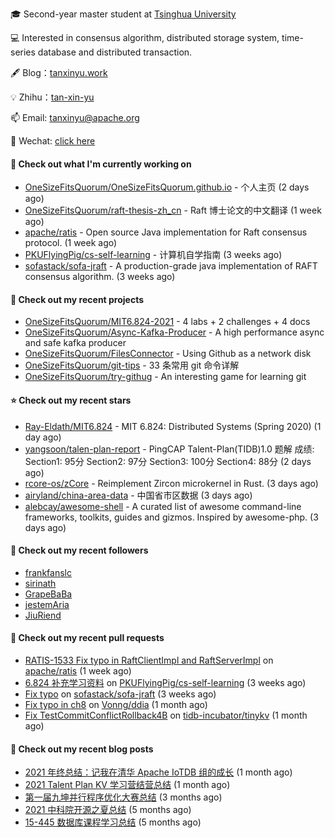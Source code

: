 🎓 Second-year master student at [Tsinghua University](https://www.tsinghua.edu.cn/)

💻 Interested in consensus algorithm, distributed storage system, time-series database and distributed transaction.

🖋 Blog：[tanxinyu.work](https://tanxinyu.work)

💡 Zhihu：[tan-xin-yu](https://www.zhihu.com/people/tan-xin-yu-22)

📫 Email: [tanxinyu@apache.org](mailto:tanxinyu@apache.org)

💬 Wechat: [click here](https://github.com/LebronAl/LebronAl/issues/1)

#### 👷 Check out what I'm currently working on

- [OneSizeFitsQuorum/OneSizeFitsQuorum.github.io](https://github.com/OneSizeFitsQuorum/OneSizeFitsQuorum.github.io) - 个人主页 (2 days ago)
- [OneSizeFitsQuorum/raft-thesis-zh_cn](https://github.com/OneSizeFitsQuorum/raft-thesis-zh_cn) - Raft 博士论文的中文翻译 (1 week ago)
- [apache/ratis](https://github.com/apache/ratis) - Open source Java implementation for Raft consensus protocol. (1 week ago)
- [PKUFlyingPig/cs-self-learning](https://github.com/PKUFlyingPig/cs-self-learning) - 计算机自学指南 (3 weeks ago)
- [sofastack/sofa-jraft](https://github.com/sofastack/sofa-jraft) - A production-grade java implementation of RAFT consensus algorithm. (3 weeks ago)

#### 🌱 Check out my recent projects

- [OneSizeFitsQuorum/MIT6.824-2021](https://github.com/OneSizeFitsQuorum/MIT6.824-2021) - 4 labs &#43; 2 challenges &#43; 4 docs
- [OneSizeFitsQuorum/Async-Kafka-Producer](https://github.com/OneSizeFitsQuorum/Async-Kafka-Producer) - A high performance async and safe kafka producer
- [OneSizeFitsQuorum/FilesConnector](https://github.com/OneSizeFitsQuorum/FilesConnector) - Using Github as a network disk
- [OneSizeFitsQuorum/git-tips](https://github.com/OneSizeFitsQuorum/git-tips) - 33 条常用 git 命令详解
- [OneSizeFitsQuorum/try-githug](https://github.com/OneSizeFitsQuorum/try-githug) - An interesting game for learning git

#### ⭐ Check out my recent stars

- [Ray-Eldath/MIT6.824](https://github.com/Ray-Eldath/MIT6.824) - MIT 6.824: Distributed Systems (Spring 2020) (1 day ago)
- [yangsoon/talen-plan-report](https://github.com/yangsoon/talen-plan-report) - PingCAP Talent-Plan(TIDB)1.0  题解 成绩: Section1: 95分 Section2: 97分 Section3: 100分 Section4: 88分 (2 days ago)
- [rcore-os/zCore](https://github.com/rcore-os/zCore) - Reimplement Zircon microkernel in Rust. (3 days ago)
- [airyland/china-area-data](https://github.com/airyland/china-area-data) - 中国省市区数据 (3 days ago)
- [alebcay/awesome-shell](https://github.com/alebcay/awesome-shell) - A curated list of awesome command-line frameworks, toolkits, guides and gizmos. Inspired by awesome-php. (3 days ago)

#### 👯 Check out my recent followers

- [frankfanslc](https://github.com/frankfanslc)
- [sirinath](https://github.com/sirinath)
- [GrapeBaBa](https://github.com/GrapeBaBa)
- [jestemAria](https://github.com/jestemAria)
- [JiuRiend](https://github.com/JiuRiend)

#### 🔨 Check out my recent pull requests

- [RATIS-1533 Fix typo in RaftClientImpl and RaftServerImpl](https://github.com/apache/ratis/pull/609) on [apache/ratis](https://github.com/apache/ratis) (1 week ago)
- [6.824 补充学习资料](https://github.com/PKUFlyingPig/cs-self-learning/pull/53) on [PKUFlyingPig/cs-self-learning](https://github.com/PKUFlyingPig/cs-self-learning) (3 weeks ago)
- [Fix typo](https://github.com/sofastack/sofa-jraft/pull/763) on [sofastack/sofa-jraft](https://github.com/sofastack/sofa-jraft) (3 weeks ago)
- [Fix typo in ch8](https://github.com/Vonng/ddia/pull/183) on [Vonng/ddia](https://github.com/Vonng/ddia) (1 month ago)
- [Fix TestCommitConflictRollback4B](https://github.com/tidb-incubator/tinykv/pull/373) on [tidb-incubator/tinykv](https://github.com/tidb-incubator/tinykv) (1 month ago)

#### 📜 Check out my recent blog posts

- [2021 年终总结：记我在清华 Apache IoTDB 组的成长](https://tanxinyu.work/2021-annual-summary/) (1 month ago)
- [2021 Talent Plan KV 学习营结营总结](https://tanxinyu.work/tinykv/) (1 month ago)
- [第一届九坤并行程序优化大赛总结](https://tanxinyu.work/jiu-kun-parallel-program-optimization-contest/) (3 months ago)
- [2021 中科院开源之夏总结](https://tanxinyu.work/2021-summer-of-code/) (5 months ago)
- [15-445 数据库课程学习总结](https://tanxinyu.work/15-445/) (5 months ago)
